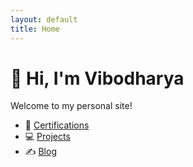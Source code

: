 ```yaml
---
layout: default
title: Home
---
```


# 👋 Hi, I'm Vibodharya

Welcome to my personal site!

- 📄 [Certifications](certifications)
- 💻 [Projects](projects)
- ✍️ [Blog](./)
